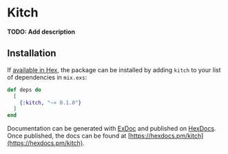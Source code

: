 # Kitch

**TODO: Add description**

## Installation

If [available in Hex](https://hex.pm/docs/publish), the package can be installed
by adding `kitch` to your list of dependencies in `mix.exs`:

```elixir
def deps do
  [
    {:kitch, "~> 0.1.0"}
  ]
end
```

Documentation can be generated with [ExDoc](https://github.com/elixir-lang/ex_doc)
and published on [HexDocs](https://hexdocs.pm). Once published, the docs can
be found at [https://hexdocs.pm/kitch](https://hexdocs.pm/kitch).

